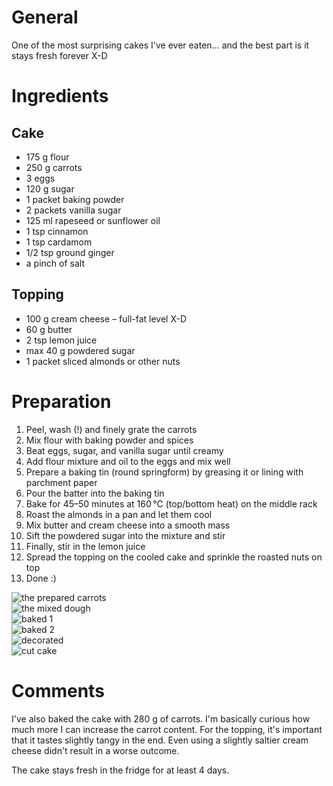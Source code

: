 # General

One of the most surprising cakes I've ever eaten... and the best part is it stays fresh forever X-D

# Ingredients

## Cake

* 175 g flour  
* 250 g carrots  
* 3 eggs  
* 120 g sugar  
* 1 packet baking powder  
* 2 packets vanilla sugar  
* 125 ml rapeseed or sunflower oil  
* 1 tsp cinnamon  
* 1 tsp cardamom  
* 1/2 tsp ground ginger  
* a pinch of salt  

## Topping

* 100 g cream cheese – full-fat level X-D  
* 60 g butter  
* 2 tsp lemon juice  
* max 40 g powdered sugar  
* 1 packet sliced almonds or other nuts  

# Preparation

1. Peel, wash (!) and finely grate the carrots  
2. Mix flour with baking powder and spices  
3. Beat eggs, sugar, and vanilla sugar until creamy  
4. Add flour mixture and oil to the eggs and mix well  
5. Prepare a baking tin (round springform) by greasing it or lining with parchment paper  
6. Pour the batter into the baking tin  
7. Bake for 45–50 minutes at 160 °C (top/bottom heat) on the middle rack  
8. Roast the almonds in a pan and let them cool  
9. Mix butter and cream cheese into a smooth mass  
10. Sift the powdered sugar into the mixture and stir  
11. Finally, stir in the lemon juice  
12. Spread the topping on the cooled cake and sprinkle the roasted nuts on top  
13. Done :)  

![the prepared carrots](./img/IMG_carrots.jpg)  
![the mixed dough](./img/IMG_dough.jpg)  
![baked 1](./img/IMG_baked_cake.jpg)  
![baked 2](./img/IMG_baked_cake_2.jpg)  
![decorated](./img/IMG_decorated_cake.jpg)  
![cut cake](./img/IMG_cut_cake.jpg)  

# Comments

I've also baked the cake with 280 g of carrots. I'm basically curious how much more I can increase the carrot content. For the topping, it's important that it tastes slightly tangy in the end. Even using a slightly saltier cream cheese didn't result in a worse outcome.

The cake stays fresh in the fridge for at least 4 days.
